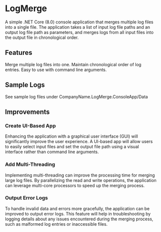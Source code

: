 # LogMerge
A simple .NET Core (8.0) console application that merges multiple log files into a single file. The application takes a list of input log file paths and an output log file path as parameters, and merges logs from all input files into the output file in chronological order.
## Features
Merge multiple log files into one.
Maintain chronological order of log entries.
Easy to use with command line arguments.
## Sample Logs
See sample log files under CompanyName.LogMerge.ConsoleApp/Data
## Improvements
### Create UI-Based App
Enhancing the application with a graphical user interface (GUI) will significantly improve the user experience. A UI-based app will allow users to easily select input files and set the output file path using a visual interface rather than command line arguments.

### Add Multi-Threading
Implementing multi-threading can improve the processing time for merging large log files. By parallelizing the read and write operations, the application can leverage multi-core processors to speed up the merging process.

### Output Error Logs
To handle invalid data and errors more gracefully, the application can be improved to output error logs. This feature will help in troubleshooting by logging details about any issues encountered during the merging process, such as malformed log entries or inaccessible files.

